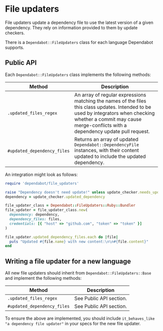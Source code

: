 # File updaters

File updaters update a dependency file to use the latest version of a given
dependency. They rely on information provided to them by update checkers.

There is a `Dependabot::FileUpdaters` class for each language Dependabot
supports.

## Public API

Each `Dependabot::FileUpdaters` class implements the following methods:

| Method                       | Description                                                                                   |
|------------------------------|-----------------------------------------------------------------------------------------------|
| `.updated_files_regex`       | An array of regular expressions matching the names of the files this class updates. Intended to be used by integrators when checking whether a commit may cause merge-conflicts with a dependency update pull request. |
| `#updated_dependency_files`  | Returns an array of updated `Dependabot::DependencyFile` instances, with their content updated to include the updated dependency. |

An integration might look as follows:

```ruby
require 'dependabot/file_updaters'

raise "Dependency doesn't need update!" unless update_checker.needs_update?
dependency = update_checker.updated_dependency

file_updater_class = Dependabot::FileUpdaters::Ruby::Bundler
file_updater = file_updater_class.new(
  dependency: dependency,
  dependency_files: files,
  credentials: [{ "host" => "github.com", "token" => "token" }]
)

file_updater.updated_dependency_files.each do |file|
  puts "Updated #{file.name} with new content:\n\n#{file.content}"
end
```

## Writing a file updater for a new language

All new file updaters should inherit from `Dependabot::FileUpdaters::Base` and
implement the following methods:

| Method                      | Description             |
|-----------------------------|-------------------------|
| `.updated_files_regex`      | See Public API section. |
| `#updated_dependency_files` | See Public API section. |

To ensure the above are implemented, you should include
`it_behaves_like "a dependency file updater"` in your specs for the new file
updater.

